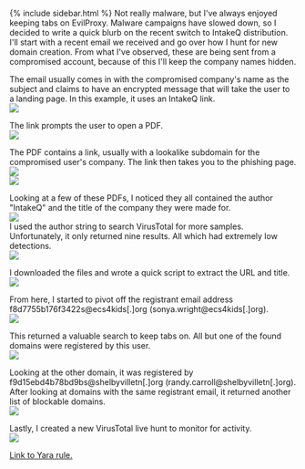 {% include sidebar.html %}
Not really malware, but I've always enjoyed keeping tabs on EvilProxy. Malware campaigns have slowed down, so I decided to write a quick blurb on the recent switch to IntakeQ distribution. I'll start with a recent email we received and go over how I hunt for new domain creation. From what I've observed, these are being sent from a compromised account, because of this I'll keep the company names hidden.

The email usually comes in with the compromised company's name as the subject and claims to have an encrypted message that will take the user to a landing page. In this example, it uses an IntakeQ link.
<br>
<a href="Screenshots/EP1.png"> 
<img src="Screenshots/EP1.png">
</a>
<br>

The link prompts the user to open a PDF.
<br>
<a href="Screenshots/EP2.png"> 
<img src="Screenshots/EP2.png">
</a>
<br>

The PDF contains a link, usually with a lookalike subdomain for the compromised user's company.
The link then takes you to the phishing page.
<br>
<a href="Screenshots/EP3.png"> 
<img src="Screenshots/EP3.png">
</a>
<br>
<a href="Screenshots/EP4.png"> 
<img src="Screenshots/EP4.png">
</a>
<br>

Looking at a few of these PDFs, I noticed they all contained the author "IntakeQ" and the title of the company they were made for.
<br>
<a href="Screenshots/EP5.png"> 
<img src="Screenshots/EP5.png">
</a>
<br>
I used the author string to search VirusTotal for more samples. Unfortunately, it only returned nine results. All which had extremely low detections.
<br>
<a href="Screenshots/EP9.png"> 
<img src="Screenshots/EP9.png">
</a>
<br>

I downloaded the files and wrote a quick script to extract the URL and title.
<br>
<a href="Screenshots/EP7.png"> 
<img src="Screenshots/EP7.png">
</a>
<br>

From here, I started to pivot off the registrant email address f8d7755b176f3422s@ecs4kids[.]org (sonya.wright@ecs4kids[.]org).
<br>
<a href="Screenshots/EP10.png"> 
<img src="Screenshots/EP10.png">
</a>
<br>

This returned a valuable search to keep tabs on. All but one of the found domains were registered by this user.
<br>
<a href="Screenshots/EP9.png"> 
<img src="Screenshots/EP9.png">
</a>
<br>

Looking at the other domain, it was registered by f9d15ebd4b78bd9bs@shelbyvilletn[.]org (randy.carroll@shelbyvilletn[.]org). After looking at domains with the same registrant email, it returned another list of blockable domains.
<br>
<a href="Screenshots/EP11.png"> 
<img src="Screenshots/EP11.png">
</a>
<br>

Lastly, I created a new VirusTotal live hunt to monitor for activity.
<br>
<a href="Screenshots/EP12.png"> 
<img src="Screenshots/EP12.png">
</a>
<br>


<a href="https://github.com/mcsx03/mcsx03.github.io/blob/main/Yara/EvilProxy_VT.yara">Link to Yara rule.</a>
<br>
